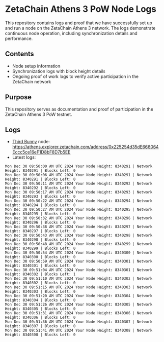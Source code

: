 # ZetaChain Athens 3 PoW Node Logs
This repository contains logs and proof that we have successfully set up and run a node on the ZetaChain Athens 3 network. The logs demonstrate continuous node operation, including synchronization details and performance.

## Contents
- Node setup information
- Synchronization logs with block height details
- Ongoing proof of work logs to verify active participation in the ZetaChain network

## Purpose
This repository serves as documentation and proof of participation in the ZetaChain Athens 3 PoW testnet.

## Logs

- [Third Bunny](https://thirdbunny.xyz/) node: https://athens.explorer.zetachain.com/address/0x225254d35dE666064Eccc5ce16eF1D8bF8D7b5EE
- Latest logs:
```
Mon Dec 30 09:50:00 AM UTC 2024 Your Node Height: 8340291 | Network Height: 8340291 | Blocks Left: 0
Mon Dec 30 09:50:06 AM UTC 2024 Your Node Height: 8340291 | Network Height: 8340291 | Blocks Left: 0
Mon Dec 30 09:50:11 AM UTC 2024 Your Node Height: 8340292 | Network Height: 8340292 | Blocks Left: 0
Mon Dec 30 09:50:17 AM UTC 2024 Your Node Height: 8340293 | Network Height: 8340293 | Blocks Left: 0
Mon Dec 30 09:50:22 AM UTC 2024 Your Node Height: 8340294 | Network Height: 8340294 | Blocks Left: 0
Mon Dec 30 09:50:27 AM UTC 2024 Your Node Height: 8340295 | Network Height: 8340295 | Blocks Left: 0
Mon Dec 30 09:50:32 AM UTC 2024 Your Node Height: 8340296 | Network Height: 8340296 | Blocks Left: 0
Mon Dec 30 09:50:38 AM UTC 2024 Your Node Height: 8340297 | Network Height: 8340297 | Blocks Left: 0
Mon Dec 30 09:50:43 AM UTC 2024 Your Node Height: 8340298 | Network Height: 8340298 | Blocks Left: 0
Mon Dec 30 09:50:48 AM UTC 2024 Your Node Height: 8340299 | Network Height: 8340299 | Blocks Left: 0
Mon Dec 30 09:50:54 AM UTC 2024 Your Node Height: 8340300 | Network Height: 8340300 | Blocks Left: 0
Mon Dec 30 09:50:59 AM UTC 2024 Your Node Height: 8340301 | Network Height: 8340301 | Blocks Left: 0
Mon Dec 30 09:51:04 AM UTC 2024 Your Node Height: 8340301 | Network Height: 8340302 | Blocks Left: 1
Mon Dec 30 09:51:10 AM UTC 2024 Your Node Height: 8340302 | Network Height: 8340302 | Blocks Left: 0
Mon Dec 30 09:51:15 AM UTC 2024 Your Node Height: 8340303 | Network Height: 8340303 | Blocks Left: 0
Mon Dec 30 09:51:20 AM UTC 2024 Your Node Height: 8340304 | Network Height: 8340304 | Blocks Left: 0
Mon Dec 30 09:51:26 AM UTC 2024 Your Node Height: 8340305 | Network Height: 8340305 | Blocks Left: 0
Mon Dec 30 09:51:31 AM UTC 2024 Your Node Height: 8340306 | Network Height: 8340306 | Blocks Left: 0
Mon Dec 30 09:51:36 AM UTC 2024 Your Node Height: 8340307 | Network Height: 8340307 | Blocks Left: 0
Mon Dec 30 09:51:41 AM UTC 2024 Your Node Height: 8340308 | Network Height: 8340308 | Blocks Left: 0
```
